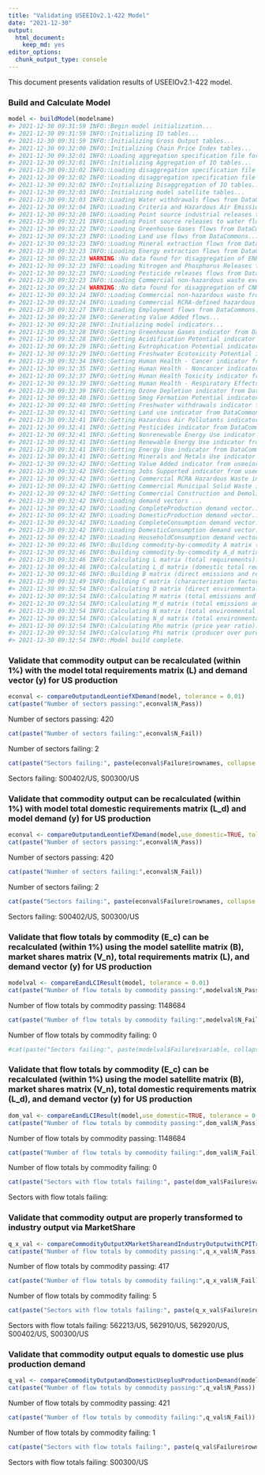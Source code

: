 ```yaml
---
title: "Validating USEEIOv2.1-422 Model"
date: "2021-12-30"
output:
  html_document:
    keep_md: yes
editor_options: 
  chunk_output_type: console
---
```


This document presents validation results of USEEIOv2.1-422 model.

### Build and Calculate Model

```r
model <- buildModel(modelname)
#> 2021-12-30 09:31:59 INFO::Begin model initialization...
#> 2021-12-30 09:31:59 INFO::Initializing IO tables...
#> 2021-12-30 09:31:59 INFO::Initializing Gross Output tables...
#> 2021-12-30 09:32:00 INFO::Initializing Chain Price Index tables...
#> 2021-12-30 09:32:01 INFO::Loading aggregation specification file for ElectricityAggregationDetail...
#> 2021-12-30 09:32:01 INFO::Initializing Aggregation of IO tables...
#> 2021-12-30 09:32:02 INFO::Loading disaggregation specification file for ElectricityDisaggregationDetail...
#> 2021-12-30 09:32:02 INFO::Loading disaggregation specification file for WasteDisaggregationDetail...
#> 2021-12-30 09:32:02 INFO::Initializing Disaggregation of IO tables...
#> 2021-12-30 09:32:03 INFO::Initializing model satellite tables...
#> 2021-12-30 09:32:03 INFO::Loading Water withdrawals flows from DataCommons...
#> 2021-12-30 09:32:04 INFO::Loading Criteria and Hazardous Air Emissions flows from DataCommons...
#> 2021-12-30 09:32:20 INFO::Loading Point source industrial releases to ground flows from DataCommons...
#> 2021-12-30 09:32:21 INFO::Loading Point source releases to water flows from DataCommons...
#> 2021-12-30 09:32:22 INFO::Loading Greenhouse Gases flows from DataCommons...
#> 2021-12-30 09:32:23 INFO::Loading Land use flows from DataCommons...
#> 2021-12-30 09:32:23 INFO::Loading Mineral extraction flows from DataCommons...
#> 2021-12-30 09:32:23 INFO::Loading Energy extraction flows from DataCommons...
#> 2021-12-30 09:32:23 WARNING::No data found for disaggregation of ENERGY for 562000/US - applying default allocation
#> 2021-12-30 09:32:23 INFO::Loading Nitrogen and Phosphorus Releases from Agriculture flows from DataCommons...
#> 2021-12-30 09:32:23 INFO::Loading Pesticide releases flows from DataCommons...
#> 2021-12-30 09:32:23 INFO::Loading Commercial non-hazardous waste excluding construction activities flows from DataCommons...
#> 2021-12-30 09:32:24 WARNING::No data found for disaggregation of CNHW for 562000/US - applying default allocation
#> 2021-12-30 09:32:24 INFO::Loading Commercial non-hazardous waste from construction activities flows from DataCommons...
#> 2021-12-30 09:32:24 INFO::Loading Commercial RCRA-defined hazardous waste flows from DataCommons...
#> 2021-12-30 09:32:27 INFO::Loading Employment flows from DataCommons...
#> 2021-12-30 09:32:28 INFO::Generating Value Added flows...
#> 2021-12-30 09:32:28 INFO::Initializing model indicators...
#> 2021-12-30 09:32:28 INFO::Getting Greenhouse Gases indicator from DataCommons...
#> 2021-12-30 09:32:28 INFO::Getting Acidification Potential indicator from DataCommons...
#> 2021-12-30 09:32:29 INFO::Getting Eutrophication Potential indicator from DataCommons...
#> 2021-12-30 09:32:29 INFO::Getting Freshwater Ecotoxicity Potential indicator from DataCommons...
#> 2021-12-30 09:32:34 INFO::Getting Human Health - Cancer indicator from DataCommons...
#> 2021-12-30 09:32:35 INFO::Getting Human Health - Noncancer indicator from DataCommons...
#> 2021-12-30 09:32:37 INFO::Getting Human Health Toxicity indicator from DataCommons...
#> 2021-12-30 09:32:39 INFO::Getting Human Health - Respiratory Effects indicator from DataCommons...
#> 2021-12-30 09:32:39 INFO::Getting Ozone Depletion indicator from DataCommons...
#> 2021-12-30 09:32:40 INFO::Getting Smog Formation Potential indicator from DataCommons...
#> 2021-12-30 09:32:40 INFO::Getting Freshwater withdrawals indicator from DataCommons...
#> 2021-12-30 09:32:41 INFO::Getting Land use indicator from DataCommons...
#> 2021-12-30 09:32:41 INFO::Getting Hazardous Air Pollutants indicator from DataCommons...
#> 2021-12-30 09:32:41 INFO::Getting Pesticides indicator from DataCommons...
#> 2021-12-30 09:32:41 INFO::Getting Nonrenewable Energy Use indicator from DataCommons...
#> 2021-12-30 09:32:41 INFO::Getting Renewable Energy Use indicator from DataCommons...
#> 2021-12-30 09:32:41 INFO::Getting Energy Use indicator from DataCommons...
#> 2021-12-30 09:32:41 INFO::Getting Minerals and Metals Use indicator from DataCommons...
#> 2021-12-30 09:32:42 INFO::Getting Value Added indicator from useeior...
#> 2021-12-30 09:32:42 INFO::Getting Jobs Supported indicator from useeior...
#> 2021-12-30 09:32:42 INFO::Getting Commercial RCRA Hazardous Waste indicator from useeior...
#> 2021-12-30 09:32:42 INFO::Getting Commercial Municipal Solid Waste indicator from useeior...
#> 2021-12-30 09:32:42 INFO::Getting Commercial Construction and Demolition Debris indicator from useeior...
#> 2021-12-30 09:32:42 INFO::Loading demand vectors ...
#> 2021-12-30 09:32:42 INFO::Loading CompleteProduction demand vector...
#> 2021-12-30 09:32:42 INFO::Loading DomesticProduction demand vector...
#> 2021-12-30 09:32:42 INFO::Loading CompleteConsumption demand vector...
#> 2021-12-30 09:32:42 INFO::Loading DomesticConsumption demand vector...
#> 2021-12-30 09:32:42 INFO::Loading HouseholdConsumption demand vector...
#> 2021-12-30 09:32:46 INFO::Building commodity-by-commodity A matrix (direct requirements)...
#> 2021-12-30 09:32:46 INFO::Building commodity-by-commodity A_d matrix (domestic direct requirements)...
#> 2021-12-30 09:32:46 INFO::Calculating L matrix (total requirements)...
#> 2021-12-30 09:32:46 INFO::Calculating L_d matrix (domestic total requirements)...
#> 2021-12-30 09:32:46 INFO::Building B matrix (direct emissions and resource use per dollar)...
#> 2021-12-30 09:32:49 INFO::Building C matrix (characterization factors for model indicators)...
#> 2021-12-30 09:32:54 INFO::Calculating D matrix (direct environmental impacts per dollar)...
#> 2021-12-30 09:32:54 INFO::Calculating M matrix (total emissions and resource use per dollar)...
#> 2021-12-30 09:32:54 INFO::Calculating M_d matrix (total emissions and resource use per dollar from domestic activity)...
#> 2021-12-30 09:32:54 INFO::Calculating N matrix (total environmental impacts per dollar)...
#> 2021-12-30 09:32:54 INFO::Calculating N_d matrix (total environmental impacts per dollar from domestic activity)...
#> 2021-12-30 09:32:54 INFO::Calculating Rho matrix (price year ratio)...
#> 2021-12-30 09:32:54 INFO::Calculating Phi matrix (producer over purchaser price ratio)...
#> 2021-12-30 09:32:54 INFO::Model build complete.
```

### Validate that commodity output can be recalculated (within 1%) with the model total requirements matrix (L) and demand vector (y) for US production

```r
econval <- compareOutputandLeontiefXDemand(model, tolerance = 0.01)
cat(paste("Number of sectors passing:",econval$N_Pass))
```

Number of sectors passing: 420

```r
cat(paste("Number of sectors failing:",econval$N_Fail))
```

Number of sectors failing: 2

```r
cat(paste("Sectors failing:", paste(econval$Failure$rownames, collapse = ", ")))
```

Sectors failing: S00402/US, S00300/US

### Validate that commodity output can be recalculated (within 1%) with model total domestic requirements matrix (L_d) and model demand (y) for US production

```r
econval <- compareOutputandLeontiefXDemand(model,use_domestic=TRUE, tolerance = 0.01)
cat(paste("Number of sectors passing:",econval$N_Pass))
```

Number of sectors passing: 420

```r
cat(paste("Number of sectors failing:",econval$N_Fail))
```

Number of sectors failing: 2

```r
cat(paste("Sectors failing:", paste(econval$Failure$rownames, collapse = ", ")))
```

Sectors failing: S00402/US, S00300/US

### Validate that flow totals by commodity (E_c) can be recalculated (within 1%) using the model satellite matrix (B), market shares matrix (V_n), total requirements matrix (L), and demand vector (y) for US production 

```r
modelval <- compareEandLCIResult(model, tolerance = 0.01)
cat(paste("Number of flow totals by commodity passing:",modelval$N_Pass))
```

Number of flow totals by commodity passing: 1148684

```r
cat(paste("Number of flow totals by commodity failing:",modelval$N_Fail))
```

Number of flow totals by commodity failing: 0

```r
#cat(paste("Sectors failing:", paste(modelval$Failure$variable, collapse = ", ")))
```

### Validate that flow totals by commodity (E_c) can be recalculated (within 1%) using the model satellite matrix (B), market shares matrix (V_n), total domestic requirements matrix (L_d), and demand vector (y) for US production

```r
dom_val <- compareEandLCIResult(model,use_domestic=TRUE, tolerance = 0.01)
cat(paste("Number of flow totals by commodity passing:",dom_val$N_Pass))
```

Number of flow totals by commodity passing: 1148684

```r
cat(paste("Number of flow totals by commodity failing:",dom_val$N_Fail))
```

Number of flow totals by commodity failing: 0

```r
cat(paste("Sectors with flow totals failing:", paste(dom_val$Failure$variable, collapse = ", ")))
```

Sectors with flow totals failing: 

### Validate that commodity output are properly transformed to industry output via MarketShare

```r
q_x_val <- compareCommodityOutputXMarketShareandIndustryOutputwithCPITransformation(model, tolerance = 0.01)
cat(paste("Number of flow totals by commodity passing:",q_x_val$N_Pass))
```

Number of flow totals by commodity passing: 417

```r
cat(paste("Number of flow totals by commodity failing:",q_x_val$N_Fail))
```

Number of flow totals by commodity failing: 5

```r
cat(paste("Sectors with flow totals failing:", paste(q_x_val$Failure$rownames, collapse = ", ")))
```

Sectors with flow totals failing: 562213/US, 562910/US, 562920/US, S00402/US, S00300/US

### Validate that commodity output equals to domestic use plus production demand

```r
q_val <- compareCommodityOutputandDomesticUseplusProductionDemand(model, tolerance = 0.01)
cat(paste("Number of flow totals by commodity passing:",q_val$N_Pass))
```

Number of flow totals by commodity passing: 421

```r
cat(paste("Number of flow totals by commodity failing:",q_val$N_Fail))
```

Number of flow totals by commodity failing: 1

```r
cat(paste("Sectors with flow totals failing:", paste(q_val$Failure$rownames, collapse = ", ")))
```

Sectors with flow totals failing: S00300/US
